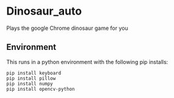 # Dinosaur_auto
Plays the google Chrome dinosaur game for you


## Environment
This runs in a python environment with the following pip installs:
```
pip install keyboard
pip install pillow
pip install numpy
pip install opencv-python
```